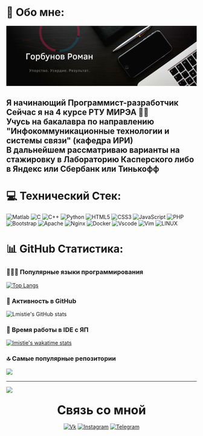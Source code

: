 # 💫 Обо мне:

[![Header](https://github.com/lmistie/lmistie/blob/master/img/header.png)](https://www.canva.com/design/DAEqeZfAzNc/-UYjaGaKHueaHdypzOIU_w/view?website#2:1)

## Я начинающий Программист-разработчик<br> Сейчас я на 4 курсе РТУ МИРЭА 👨‍🎓<br> Учусь на бакалавра по направлению "Инфокоммуникационные технологии и системы связи" (кафедра ИРИ)<br>В дальнейшем рассматриваю варианты на стажировку в Лабораторию Касперского либо в Яндекс или Сбербанк или Тинькофф

<h3 align="center"><font size="10px">

</font></h3>

# 💻 Технический Стек:

![Matlab](https://img.shields.io/badge/-matlab-000000?style=for-the-badge&logo=Matlab)
![C](https://img.shields.io/badge/-C-000000?style=for-the-badge&logo=C&logoColor=1144AA)
![C++](https://img.shields.io/badge/-C++-000000?style=for-the-badge&logo=C%2b%2b&logoColor=1144AA)
![Python](https://img.shields.io/badge/python-000000?style=for-the-badge&logo=python&logoColor=ffdd54)
![HTML5](https://img.shields.io/badge/html5-000000?style=for-the-badge&logo=html5&logoColor=F38020)
![CSS3](https://img.shields.io/badge/css3-000000?style=for-the-badge&logo=css3&logoColor=4D54D8)
![JavaScript](https://img.shields.io/badge/javascript-000000?style=for-the-badge&logo=javascript&logoColor=%23F7DF1E)
![PHP](https://img.shields.io/badge/php-000?style=for-the-badge&logo=php&logoColor=23777BB4)
![Bootstrap](https://img.shields.io/badge/bootstrap-000?style=for-the-badge&logo=bootstrap&logoColor=23563D7C)
![Apache](https://img.shields.io/badge/apache-000?style=for-the-badge&logo=apache&logoColor=23D42029)
![Nginx](https://img.shields.io/badge/nginx-000?style=for-the-badge&logo=nginx&logoColor=23009639)
![Docker](https://img.shields.io/badge/docker-000?style=for-the-badge&logo=docker&logoColor=230db7ed)
![Vscode](https://img.shields.io/badge/-vscode-000000?style=for-the-badge&logo=VisualStudioCode)
![Vim](https://img.shields.io/badge/-vim-000000?style=for-the-badge&logo=Vim)
![LINUX](https://img.shields.io/badge/Linux-000?style=for-the-badge&logo=linux&logoColor=white)

</div>

# 📊 GitHub Статистика:
### 🧑🏻‍💻 Популярные языки программирования
<div class="languages">

[![Top Langs](https://github-readme-stats.vercel.app/api/top-langs/?username=lmistie&langs_count=8&theme=merko)](https://github.com/lmistie/)

</div>

### 🧠  Активность в GitHub
<div>

![Lmistie's GitHub stats](https://github-readme-stats.vercel.app/api?username=lmistie&show_icons=true&theme=merko)

</div>

### 🤯 Время работы в IDE c ЯП
<div >

[![lmistie's wakatime stats](https://github-readme-stats.vercel.app/api/wakatime?username=lmistie&theme=merko)](https://github.com/anuraghazra/github-readme-stats)

</div>

### 🔝 Самые популярные репозитории
![](https://github-contributor-stats.vercel.app/api?username=lmistie&limit=5&theme=merko&combine_all_yearly_contributions=true)

---
[![](https://visitcount.itsvg.in/api?id=lmistie&icon=5&color=0)](https://visitcount.itsvg.in)

<h3 align="center"><font size="6px"> Связь со мной </font></h3>

<div align="center">

[![Vk](https://img.shields.io/badge/-Vkontakte-000000?style=for-the-badge&logo=vk)](https://vk.com/lmistie)
[![Instagram](https://img.shields.io/badge/-Instagram-000000?style=for-the-badge&logo=Instagram)](https://www.instagram.com/__singuratic/)
[![Telegram](https://img.shields.io/badge/-Telegram-000000?style=for-the-badge&logo=Telegram)](https://t.me/lmistie)

</div>